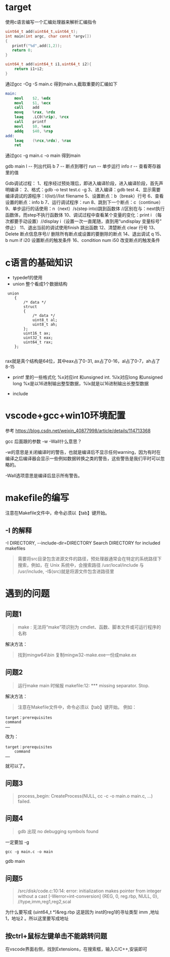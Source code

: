 ﻿# target
使用c语言编写一个汇编处理器来解析汇编指令


```c
uint64_t add(uint64_t,uint64_t);
int main(int argc, char const *argv[])
{
   printf("%d",add(1,2));
   return 0;
}

uint64_t add(uint64_t i1,uint64_t i2){
    return i1+i2;
}
```
通过gcc -Og -S main.c 得到main.s,截取重要的汇编如下


```s
main:
	movl	$2, %edx
	movl	$1, %ecx
	call	add
	movq	%rax, %rdx
	leaq	.LC0(%rip), %rcx
	call	printf
	movl	$0, %eax
	addq	$40, %rsp
add:
    leaq	(%rcx,%rdx), %rax
	ret    
```

通过gcc -g main.c -o main 得到main 

gdb main
l -- 列出代码
b 7 -- 断点到哪行
run -- 单步运行
info r -- 查看寄存器里的值


Gdb调试过程：
1、程序经过预处理后，即进入编译阶段，进入编译阶段，首先声明编译：
2、格式：gdb -o test test.c -g
3、进入编译：gdb test
4、显示需要编译调试的源程序：l(list)//list filename
5、设置断点：b（break）行号
6、查看设置的断点：info b
7、运行调试程序：run
8、跳到下一个断点：c（continue）
9、单步运行的话使用：n（next）/s(step into)跳到函数体 //区别在与：next执行函数体，而step不执行函数体
10、调试过程中查看某个变量的变化：print i （每次都要手动设置）//display i（设置一次一直尾随，直到用“undisplay 变量标号” 停止）
11、退出当前的调试使用finish 跳出函数
12、清楚断点 clear 行号
13、Delete 断点信息序号// 删除所有断点或设置的要删除的断点
14、退出调试 q
15、b num if i20 设置断点的触发条件
16、condition num i50 改变断点的触发条件


# c语言的基础知识

- typedef的使用
- union
整个看成1个数据结构 
```
 union 
    {
        /* data */
        struct 
        {
            /* data */
            uint8_t al;
            uint8_t ah;
        };
        uint16_t ax;
        uint32_t eax;
        uint64_t rax;
    };
    
```
rax就是真个结构是64位，其中eax占了0-31, ax占了0-16，al占了0-7，ah占了8-15

- printf 里的一些格式化 
%x对应int 和unsigned int. %lx对应long 和unsigned long
%x是以16进制输出整型数据，%lx就是以16进制输出长整型数据

- include

# vscode+gcc+win10环境配置

参考 https://blog.csdn.net/weixin_40877998/article/details/114713368

gcc 后面跟的参数 -w  -Wall什么意思？

-w的意思是关闭编译时的警告，也就是编译后不显示任何warning，因为有时在编译之后编译器会显示一些例如数据转换之类的警告，这些警告是我们平时可以忽略的。

-Wall选项意思是编译后显示所有警告。


# makefile的编写

注意在Makefile文件中，命令必须以【tab】键开始。

## -I 的解释
-I DIRECTORY, --include-dir=DIRECTORY
                              Search DIRECTORY for included makefiles

> 需要将src目录包含进源文件的路径，预处理器通常会在特定的系统路径下搜索，例如，在 Unix 系统中，会搜索路径 /usr/local/include 与 /usr/include, -I$(src)就是将源文件包含进路径里



# 遇到的问题

## 问题1

> make : 无法将“make”项识别为 cmdlet、函数、脚本文件或可运行程序的名称

解决方法：

> 找到mingw64\bin 复制mingw32-make.exe一份成make.ex

## 问题2

> 运行make main 时候报
> makefile:12: *** missing separator.  Stop.

解决方法：

> 注意在Makefile文件中，命令必须以【tab】键开始。
例如：
```
target：prerequisites
command
……
```

改为：
```
target：prerequisites
    command
……
```
就可以了。

## 问题3
> process_begin: CreateProcess(NULL, cc -c -o main.o main.c, ...) failed.


## 问题4
> gdb 出现 no debugging symbols found

一定要加 -g
```
gcc -g main.c -o main
``` 
gdb main


## 问题5

> /src/disk/code.c:10:14: error: initialization makes pointer from integer without a cast [-Werror=int-conversion]
     {REG, 0, reg.rbp, NULL, 0}, //type,imm,reg1,reg2,scal

为什么要写成 (uint64_t *)&reg.rbp
这是因为  inst的reg1的寻址类型 imm ,地址1，地址2 。所以这里要写成地址

## 按ctrl+鼠标左键单击不能跳转问题

在vscode界面右侧，找到Extensions，在搜索框，输入C/C++,安装即可

